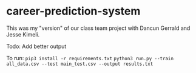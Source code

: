# career-prediction-system

This was my "version" of our class team project with Dancun Gerrald and Jesse Kimeli.

Todo:
    Add better output

To run:
`pip3 install -r requirements.txt`
`python3 run.py --train all_data.csv --test main_test.csv --output results.txt`
